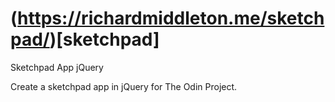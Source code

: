 # (https://richardmiddleton.me/sketchpad/)[sketchpad]
Sketchpad App jQuery

Create a sketchpad app in jQuery for The Odin Project.
